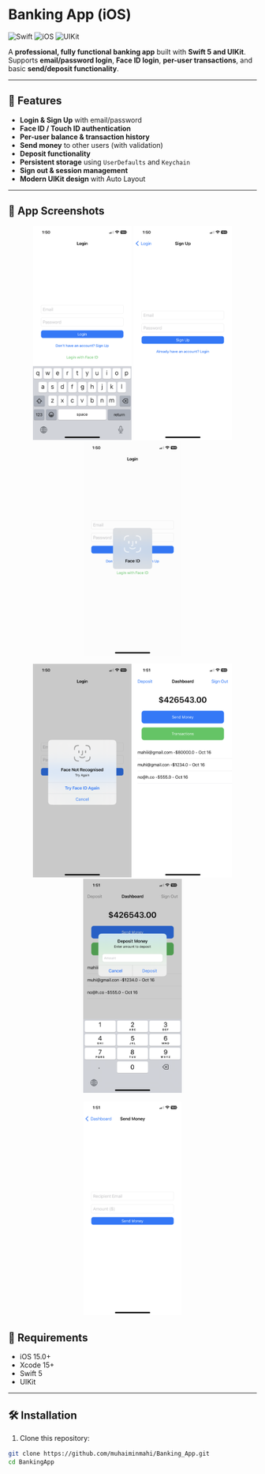 # Banking App (iOS)

![Swift](https://img.shields.io/badge/Swift-5.0-orange)
![iOS](https://img.shields.io/badge/iOS-15.0%2B-blue)
![UIKit](https://img.shields.io/badge/UIKit-Yes-brightgreen)

A **professional, fully functional banking app** built with **Swift 5 and UIKit**.  
Supports **email/password login**, **Face ID login**, **per-user transactions**, and basic **send/deposit functionality**.

---


## 📝 Features

- **Login & Sign Up** with email/password
- **Face ID / Touch ID authentication**
- **Per-user balance & transaction history**
- **Send money** to other users (with validation)
- **Deposit functionality**
- **Persistent storage** using `UserDefaults` and `Keychain`
- **Sign out & session management**
- **Modern UIKit design** with Auto Layout

---

## 📸 App Screenshots

<p align="center">
  <img src="BankingApp SS/IMG_0987.PNG" width="200" />
  <img src="BankingApp SS/IMG_0988.PNG" width="200" />
  <img src="BankingApp SS/IMG_0989.PNG" width="200" />
</p>

<p align="center">
  <img src="BankingApp SS/IMG_0990.PNG" width="200" />
  <img src="BankingApp SS/IMG_0991.PNG" width="200" />
  <img src="BankingApp SS/IMG_0992.PNG" width="200" />
</p>

<p align="center">
  <img src="BankingApp SS/IMG_0993.PNG" width="200" />
</p>

## 🚀 Requirements

- iOS 15.0+
- Xcode 15+
- Swift 5
- UIKit

---

## 🛠 Installation

1. Clone this repository:

```bash
git clone https://github.com/muhaiminmahi/Banking_App.git
cd BankingApp
